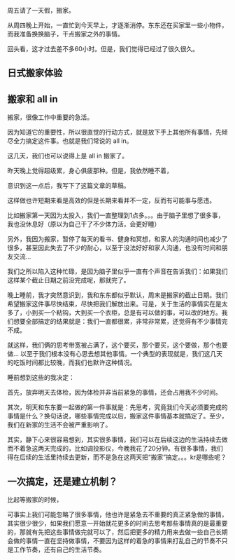 周五请了一天假，搬家。

从周四晚上开始，一直忙到今天早上，才逐渐消停。东东还在买家里一些小物件，而我准备换换脑子，干点搬家之外的事情。

回头看，这才过去差不多60小时。但是，我们觉得已经过了很久很久。

## 日式搬家体验



## 搬家和 all in 

搬家，很像工作中重要的急活。

因为知道它的重要性，所以很直觉的行动方式，就是放下手上其他所有事情，先倾尽全力搞定这件事。也就是我们常说的 all in。

这几天，我们也可以说得上是 all in 搬家了。

昨天晚上觉得超级累，身心俱疲那种。但是，我依然睡不着，

意识到这一点后，我写下了这篇文章的草稿。

这样做也许短期来看是高效的但是长期来看并不一定，反而有可能事与愿违。

比如搬家第一天因为太投入，我们一直整理到1点多。。。由于脑子里想了很多事，我也没休息好（原以为自己干了不少体力活，会更好睡）

另外，我因为搬家，暂停了每天的看书、健身和冥想，和家人的沟通时间也减少了很多，甚至因此失去了不少的耐心，以至于没法好好和家人沟通，也没有时间和朋友交流…

我们之所以陷入这种忙碌，是因为脑子里似乎一直有个声音在告诉我们：如果我们这样某个截止日期之前没完成呢，那就完了。

晚上睡前，我才突然意识到，我和东东都似乎默认，周末是搬家的截止日期。我们希望搬家这件事尽快结束，尽快把我们解放出来。可是，关于生活的事情实在是太多了，小到买一个粘钩，大到买一个衣柜，总是有可以做的事，可以改的地方。我们想要全部搞定的结果就是：我们一直都很累，非常非常累，还觉得有不少事情完不成。

就这样，我们俩的思考带宽被占满了，这个要买，那个要买，这个要做，那个也要做… 以至于我们根本没有心思去想其他事情。一个典型的表现就是，我们这几天的吃饭时间都比较晚，而我们也默许这种情况。

睡前想到这些的我决定：

首先，放弃明天去体检，因为体检并非当前紧急的事情，还会占用我不少时间。

其次，明天和东东要一起做的第一件事就是：先思考，究竟我们今天必须要完成的事情是什么？换句话说，哪些事情完成以后，搬家这件事情基本就搞定了。至少，我们在新家的生活不会被严重影响了。



其实，静下心来很容易想到，其实很多事情，我们可以在后续这边的生活持续去做而不着急这两天完成的，比如调投影仪，今晚我花了20分钟。有很多事情，我们得在后续的生活里持续去更新，而不是急在这两天把“搬家”搞定。。。kr是哪些呢？

## 一次搞定，还是建立机制？

比起等搬家的时候， 

可事实上我们可能忽略了很多事情，他也许是紧急去不重要的真正紧急做的事情，其实很少很少，如果我们愿意一开始就花更多的时间去思考那些事情真的是最重要的，那就有先把这些事情做完就可以了，然后把更多的精力用来去做一些自己长期会做的事情一直在坚持做事情，不要因为这样的着急的事情来打乱自己的节奏不只是工作节奏，还有自己的生活节奏。